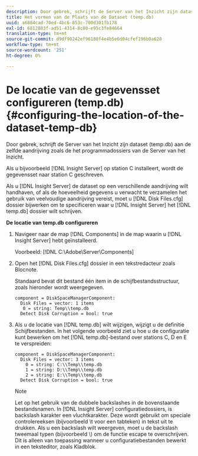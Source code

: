 ```yaml
---
description: Door gebrek, schrijft de Server van het Inzicht zijn dataset (temp.db) aan de zelfde aandrijving zoals de het programmadossiers van de Server van het Inzicht.
title: Het vormen van de Plaats van de Dataset (temp.db)
uuid: a6884cad-70ed-4bc6-853c-700d301fb178
exl-id: 6812883f-ad51-4314-8c80-e95c3fe84664
translation-type: tm+mt
source-git-commit: d9df90242ef96188f4e4b5e6d04cfef196b0a628
workflow-type: tm+mt
source-wordcount: '251'
ht-degree: 0%

---
```


# De locatie van de gegevensset configureren (temp.db){#configuring-the-location-of-the-dataset-temp-db}

Door gebrek, schrijft de Server van het Inzicht zijn dataset (temp.db) aan de zelfde aandrijving zoals de het programmadossiers van de Server van het Inzicht.

Als u bijvoorbeeld [!DNL Insight Server] op station C installeert, wordt de gegevensset naar station C geschreven.

Als u [!DNL Insight Server] de dataset op een verschillende aandrijving wilt handhaven, of als de hoeveelheid gegevens u verwacht te verzamelen het gebruik van veelvoudige aandrijving vereist, moet u [!DNL Disk Files.cfg] dossier bijwerken om te specificeren waar u [!DNL Insight Server] het [!DNL temp.db] dossier wilt schrijven.

**De locatie van temp.db configureren**

1. Navigeer naar de map [!DNL Components] in de map waarin u [!DNL Insight Server] hebt geïnstalleerd.

   Voorbeeld: [!DNL C:\Adobe\Server\Components]

1. Open het [!DNL Disk Files.cfg] dossier in een tekstredacteur zoals Blocnote.

   Standaard bevat dit bestand één item in de schijfbestandsstructuur, zoals hieronder wordt weergegeven.

   ```
   component = DiskSpaceManagerComponent:
     Disk Files = vector: 1 items
      0 = string: Temp\\temp.db
     Detect Disk Corruption = bool: true
   ```

1. Als u de locatie van [!DNL temp.db] wilt wijzigen, wijzigt u de definitie Schijfbestanden. In het volgende voorbeeld ziet u hoe u de configuratie kunt bewerken om het [!DNL temp.db]-bestand over stations C, D en E te verspreiden:

   ```
   component = DiskSpaceManagerComponent:
     Disk Files = vector: 3 items
       0 = string: C:\\Temp\\temp.db
       1 = string: D:\\Temp\\temp.db
       2 = string: E:\\Temp\\temp.db
     Detect Disk Corruption = bool: true
   ```

   >[!NOTE]
   >
   >Let op het gebruik van de dubbele backslashes in de bovenstaande bestandsnamen. In [!DNL Insight Server] configuratiedossiers, is backslash karakter een vluchtkarakter. Deze wordt gebruikt om speciale controlereeksen (bijvoorbeeld \t voor een tabteken) in tekst uit te drukken. Als u een backslash wilt weergeven, moet u de backslash tweemaal typen (bijvoorbeeld \\) om de functie escape te overschrijven. Dit is alleen van toepassing wanneer u configuratiebestanden bewerkt in een teksteditor, zoals Kladblok.
